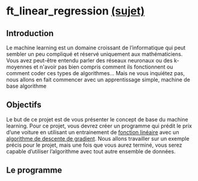 # ft_linear_regression [(sujet)](https://cdn.intra.42.fr/pdf/pdf/3505/ft_linear_regression.fr.pdf)

## Introduction

Le machine learning est un domaine croissant de l’informatique qui peut sembler un peu compliqué et réservé uniquement aux mathématiciens. Vous avez peut-être entendu parler des réseaux neuronaux ou des k-moyennes et n'avoir pas bien compris comment ils fonctionnent ou comment coder ces types de
algorithmes...
Mais ne vous inquiétez pas, nous allons en fait commencer avec un apprentissage simple, machine de base algorithme

## Objectifs

Le but de ce projet est de vous présenter le concept de base du machine learning. Pour ce projet, vous devrez créer un programme qui prédit le prix d’une voiture en utilisant un entrainement de [fonction linéaire](https://fr.wikipedia.org/wiki/Fonction_lin%C3%A9aire_(analyse)) avec un [algorithme de descente de gradient](https://fr.wikipedia.org/wiki/Algorithme_du_gradient).
Nous allons travailler sur un exemple précis pour le projet, mais une fois que vous aurez terminé, vous serez capable d’utiliser l’algorithme avec tout autre ensemble de données.

## Le programme


